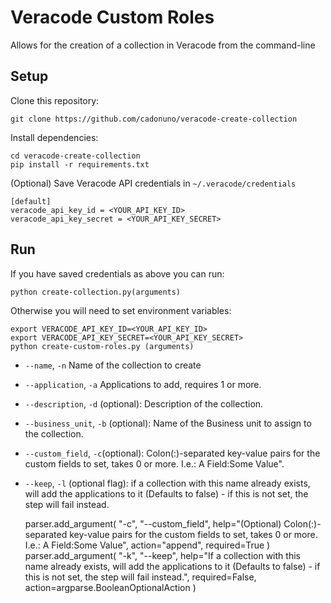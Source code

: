 # Veracode Custom Roles

Allows for the creation of a collection in Veracode from the command-line

## Setup

Clone this repository:

    git clone https://github.com/cadonuno/veracode-create-collection

Install dependencies:

    cd veracode-create-collection
    pip install -r requirements.txt

(Optional) Save Veracode API credentials in `~/.veracode/credentials`

    [default]
    veracode_api_key_id = <YOUR_API_KEY_ID>
    veracode_api_key_secret = <YOUR_API_KEY_SECRET>

## Run

If you have saved credentials as above you can run:

    python create-collection.py(arguments)

Otherwise you will need to set environment variables:

    export VERACODE_API_KEY_ID=<YOUR_API_KEY_ID>
    export VERACODE_API_KEY_SECRET=<YOUR_API_KEY_SECRET>
    python create-custom-roles.py (arguments)
    

* `--name`, `-n`  Name of the collection to create
* `--application`, `-a` Applications to add, requires 1 or more.
* `--description`, `-d` (optional): Description of the collection.
* `--business_unit`, `-b` (optional): Name of the Business unit to assign to the collection.
* `--custom_field`, `-c`(optional): Colon(:)-separated key-value pairs for the custom fields to set, takes 0 or more. I.e.: A Field:Some Value".
* `--keep`, `-l` (optional flag): if a collection with this name already exists, will add the applications to it (Defaults to false) - if this is not set, the step will fail instead.


    parser.add_argument(
        "-c",
        "--custom_field",
        help="(Optional) Colon(:)-separated key-value pairs for the custom fields to set, takes 0 or more. I.e.: A Field:Some Value",
        action="append",
        required=True
    )
    parser.add_argument(
        "-k",
        "--keep",
        help="If a collection with this name already exists, will add the applications to it (Defaults to false) - if this is not set, the step will fail instead.",
        required=False, 
        action=argparse.BooleanOptionalAction
    )
